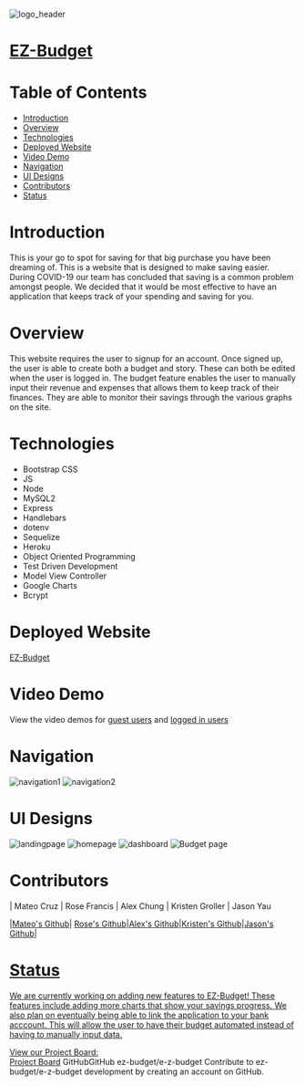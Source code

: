 ![logo_header](https://user-images.githubusercontent.com/75186217/112775688-a0198880-900b-11eb-9fa3-9bb02eea1291.gif)

# <a href="https://ez-budget10.herokuapp.com/">EZ-Budget</a>

# Table of Contents
* [Introduction](#Introduction)
* [Overview](#Overview)
* [Technologies](#Technologies)
* [Deployed Website](#Deployed-Website)
* [Video Demo](#Video-Demo)
* [Navigation](#Navigation)
* [UI Designs](#UI-Designs)
* [Contributors](#Contributors)
* [Status](#Status)


# Introduction

This is your go to spot for saving for that big purchase you have been dreaming of. This is a website that is designed to make saving easier. During COVID-19 our team has concluded that saving is a common problem amongst  people. We decided that it would be most effective to have an application that keeps track of your spending and saving for you.


# Overview

This website requires the user to signup for an account. Once signed up, the user is able to create both a budget and story. These can both be edited when the user is logged in. The budget feature enables the user to manually input their revenue and expenses that allows them to keep track of their finances. They are able to monitor their savings through the various graphs on the site. 


# Technologies

* Bootstrap CSS
* JS
* Node
* MySQL2
* Express 
* Handlebars
* dotenv
* Sequelize
* Heroku
* Object Oriented Programming
* Test Driven Development
* Model View Controller
* Google Charts
* Bcrypt


# Deployed Website

[EZ-Budget](https://ez-budget10.herokuapp.com/)


# Video Demo

View the video demos for [guest users](https://drive.google.com/file/d/1Qqq_uP61hmc5OvqY91K0Qb7r88pNnMNt/view) and [logged in users](https://drive.google.com/file/d/1CsJUXn3Ddo98OKqi36Oc7xvCzScFyv6K/view)

# Navigation

![navigation1](/public/assets/images/e-z-Budget-guest-user.gif)
![navigation2](/public/assets/images/e-z-Budget-login-user.gif)


# UI Designs

![landingpage](https://user-images.githubusercontent.com/75186217/112866732-1bb91b00-9088-11eb-9363-69bdbdde489d.jpg)
![homepage](https://user-images.githubusercontent.com/75186217/112866744-207dcf00-9088-11eb-9d00-9e465ba3621b.jpg)
![dashboard](https://user-images.githubusercontent.com/75186217/112866755-24115600-9088-11eb-86e0-d87a2eb5f7f1.jpg)
![Budget page](https://user-images.githubusercontent.com/75186217/112866767-2673b000-9088-11eb-9618-c82ec2fac3e3.jpg)


# Contributors

| Mateo Cruz | Rose Francis | Alex Chung | Kristen Groller | Jason Yau


|<a href="https://github.com/cruzma" target="_blank">Mateo's Github</a>| <a href="https://github.com/rosefrancis-tech"> Rose's Github</a>|<a href="https://github.com/AChung92">Alex's Github</a>|<a href="https://github.com/Kgroll">Kristen's Github</a>|<a href="https://github.com/0726hayate">Jason's Github|
 
  
# Status
We are currently working on adding new features to EZ-Budget! These features include adding more charts that show your savings progress. We also plan on eventually being able to link the application to your bank acccount. This will allow the user to have their budget automated instead of having to manually input data.


View our Project Board:  
[Project Board](https://github.com/ez-budget/e-z-budget/projects/1)
GitHubGitHub
ez-budget/e-z-budget
Contribute to ez-budget/e-z-budget development by creating an account on GitHub.
